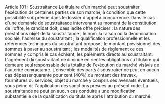 Article 101 : Soustraitance
Le titulaire d'un marché peut soustraiter l'exécution de certaines
parties de son marché, à condition que cette possibilité soit prévue
dans le dossier d'appel à concurrence.
Dans le cas d'une demande de soustraitance intervenant au moment de la
constitution de l'offre, le candidat doit, dans ladite offre préciser :
la nature des prestations objet de la soustraitance ;
le nom, la raison ou la dénomination sociale, l'adresse du
soustraitant ;
la qualification professionnelle et les références techniques du
soustraitant proposé ;
le montant prévisionnel des sommes à payer au soustraitant ;
les modalités de règlement de ces sommes y compris le cas échéant, les
paiements directs au soustraitant.
L'agrément du soustraitant ne diminue en rien les obligations du
titulaire qui demeure seul responsable de la totalité de l'exécution du
marché visàvis de l'autorité contractante.
L'ensemble des parts à soustraiter ne peut en aucun cas dépasser
quarante pour cent (40%) du montant des travaux, fournitures ou
services, objet du marché y compris ses avenants éventuels, sous peine
de l'application des sanctions prévues au présent code.
La soustraitance ne peut en aucun cas conduire à une modification
substantielle de la qualification du titulaire après l'attribution du
marché.
